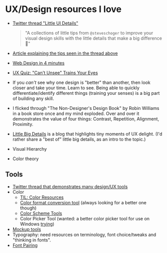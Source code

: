 ﻿# UX/Design resources I love

- [Twitter thread "Little UI Details"](https://twitter.com/i/events/880688233641848832?s=13)

	> "A collections of little tips from `@steveschoger` to improve your visual design skills with the little details that make a big difference 👏"
- [Article explaining the tips seen in the thread above](https://medium.com/refactoring-ui/7-practical-tips-for-cheating-at-design-40c736799886)
- [Web Design in 4 minutes](https://jgthms.com/web-design-in-4-minutes/)
- [UX Quiz: "Can't Unsee" Trains Your Eyes](https://cantunsee.space/)
- If you *can't* see why one design is "better" than another, then look closer and take your time. Learn to see. Being able to quickly differentiate/identify different things (training your senses) is a big part of building any skill.
- I flicked through "The Non-Designer's Design Book" by Robin Williams in a book store once and my mind exploded. Over and over it demonstrates the value of four things: Contrast, Repetition, Alignment, Proximity.
- [Little Big Details](https://littlebigdetails.com/) is a blog that highlights tiny moments of UX delight. (I'd rather share a "best of" little big details, as an intro to the topic.)
- Visual Hierarchy
- Color theory

## Tools

- [Twitter thread that demonstrates many design/UX tools](https://twitter.com/JoshWComeau/status/1212416797254832130)
- Color
	- [TIL: Color Resources](../design/color_resources.md)
	- [Color format conversion tool](https://www.w3schools.com/colors/colors_converter.asp) (always looking for a better one though)
	- [Color Scheme Tools](https://yourfirstproduct.com/info/colorsschemes)
	- Color Picker Tool (wanted: a better color picker tool for use on Windows [trying](http://instant-eyedropper.com/))
- [Mockup tools](https://yourfirstproduct.com/info/mockups)
- Typography: need resources on terminology, font choice/tweaks and "thinking in fonts".
- [Font Pairing](https://yourfirstproduct.com/info/fonts-and-font-pairing)